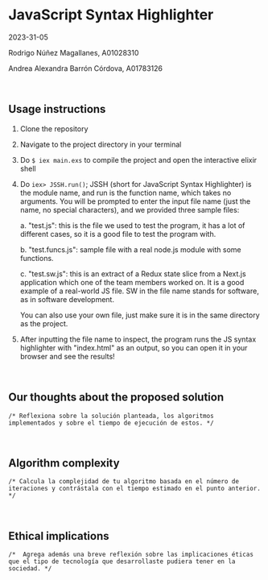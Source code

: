 # JavaScript Syntax Highlighter

2023-31-05

Rodrigo Núñez Magallanes, A01028310

Andrea Alexandra Barrón Córdova, A01783126

<br>

## Usage instructions

1. Clone the repository

2. Navigate to the project directory in your terminal

3. Do `$ iex main.exs` to compile the project and open the interactive elixir shell

4. Do `iex> JSSH.run()`; JSSH (short for JavaScript Syntax Highlighter) is the module name, and run is the function name, which takes no arguments. You will be prompted to enter the input file name (just the name, no special characters), and we provided three sample files:

   a. "test.js": this is the file we used to test the program, it has a lot of different cases, so it is a good file to test the program with.

   b. "test.funcs.js": sample file with a real node.js module with some functions.

   c. "test.sw.js": this is an extract of a Redux state slice from a Next.js application which one of the team members worked on. It is a good example of a real-world JS file. SW in the file name stands for software, as in software development.

   You can also use your own file, just make sure it is in the same directory as the project.

5. After inputting the file name to inspect, the program runs the JS syntax highlighter with "index.html" as an output, so you can open it in your browser and see the results!

<br>

## Our thoughts about the proposed solution

`/* Reflexiona sobre la solución planteada, los algoritmos implementados y sobre el tiempo de ejecución de estos. */`

<!-- CADA QUIÉN UNA, NO? -->

<br>

## Algorithm complexity

`/* Calcula la complejidad de tu algoritmo basada en el número de iteraciones y contrástala con el tiempo estimado en el punto anterior. */`

<br>

## Ethical implications

`/*  Agrega además una breve reflexión sobre las implicaciones éticas que el tipo de tecnología que desarrollaste pudiera tener en la sociedad. */`

<!-- IGUAL CADA QUIÉN UNA? -->
